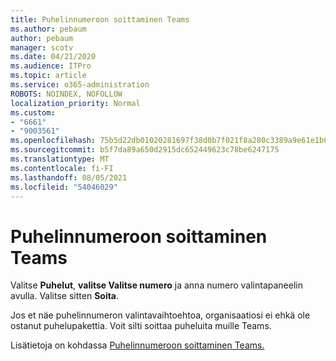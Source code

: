 ```yaml
---
title: Puhelinnumeroon soittaminen Teams
ms.author: pebaum
author: pebaum
manager: scotv
ms.date: 04/21/2020
ms.audience: ITPro
ms.topic: article
ms.service: o365-administration
ROBOTS: NOINDEX, NOFOLLOW
localization_priority: Normal
ms.custom:
- "6661"
- "9003561"
ms.openlocfilehash: 75b5d22db01020281697f38d0b7f021f8a280c3389a9e61e1b69d9b002cb8d6e
ms.sourcegitcommit: b5f7da89a650d2915dc652449623c78be6247175
ms.translationtype: MT
ms.contentlocale: fi-FI
ms.lasthandoff: 08/05/2021
ms.locfileid: "54046029"
---
```

# <a name="call-a-phone-number-in-teams"></a>Puhelinnumeroon soittaminen Teams

Valitse  **Puhelut**,  **valitse Valitse numero** ja anna numero valintapaneelin avulla. Valitse sitten  **Soita**.

Jos et näe puhelinnumeron valintavaihtoehtoa, organisaatiosi ei ehkä ole ostanut puhelupakettia. Voit silti soittaa puheluita muille Teams.  

Lisätietoja on kohdassa [Puhelinnumeroon soittaminen Teams.](https://support.microsoft.com/office/20d24ace-2851-4c29-8441-30dd2a5cf078)
